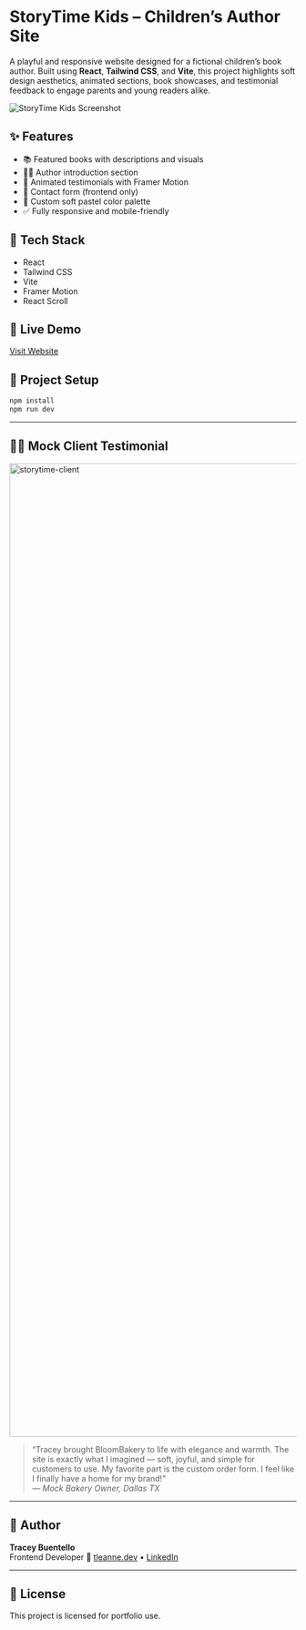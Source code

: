 # StoryTime Kids – Children’s Author Site

A playful and responsive website designed for a fictional children’s book author. Built using **React**, **Tailwind CSS**, and **Vite**, this project highlights soft design aesthetics, animated sections, book showcases, and testimonial feedback to engage parents and young readers alike.

![StoryTime Kids Screenshot](./public/storytime-client.png)

## ✨ Features

- 📚 Featured books with descriptions and visuals
- 👩‍🏫 Author introduction section
- 🌟 Animated testimonials with Framer Motion
- 💬 Contact form (frontend only)
- 🎨 Custom soft pastel color palette
- ✅ Fully responsive and mobile-friendly

## 🔧 Tech Stack

- React
- Tailwind CSS
- Vite
- Framer Motion
- React Scroll

## 🚀 Live Demo

[Visit Website](https://storytime-client.vercel.app)

## 📁 Project Setup

```bash
npm install
npm run dev
```

---

## 👩‍🍳 Mock Client Testimonial

<img width="1710" alt="storytime-client" src="https://github.com/user-attachments/assets/1a653713-214c-4819-9ee8-997b7392e14e" />

> “Tracey brought BloomBakery to life with elegance and warmth. The site is exactly what I imagined — soft, joyful, and simple for customers to use. My favorite part is the custom order form. I feel like I finally have a home for my brand!”  
> — *Mock Bakery Owner, Dallas TX*

---

## 🧠 Author

**Tracey Buentello**  
Frontend Developer 
🔗 [tleanne.dev](https://tleanne.dev) • [LinkedIn](https://linkedin.com/in/tleanne)

---

## 📜 License

This project is licensed for portfolio use.
